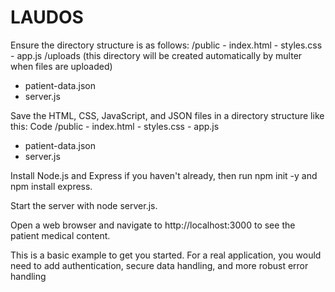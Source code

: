 # LAUDOS

Ensure the directory structure is as follows:
/public
    - index.html
    - styles.css
    - app.js
/uploads  (this directory will be created automatically by multer when files are uploaded)
- patient-data.json
- server.js

Save the HTML, CSS, JavaScript, and JSON files in a directory structure like this:
Code
/public
    - index.html
    - styles.css
    - app.js
- patient-data.json
- server.js

Install Node.js and Express if you haven't already, then run npm init -y and npm install express.

Start the server with node server.js.

Open a web browser and navigate to http://localhost:3000 to see the patient medical content.

This is a basic example to get you started. For a real application, you would need to add authentication, secure data handling, and more robust error handling
